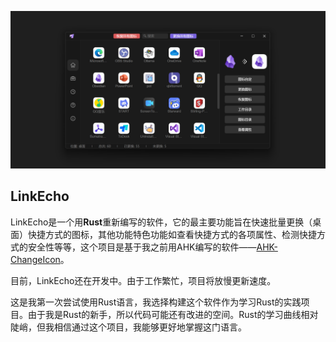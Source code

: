 ![image](https://github.com/iKineticate/LinkEcho/blob/master/screenshots/app.png)

## LinkEcho

LinkEcho是一个用**Rust**重新编写的软件，它的最主要功能旨在快速批量更换（桌面）快捷方式的图标，其他功能特色功能如查看快捷方式的各项属性、检测快捷方式的安全性等等，这个项目是基于我之前用AHK编写的软件——[AHK-ChangeIcon](https://github.com/iKineticate/AHK-ChangeIcon)。

目前，LinkEcho还在开发中。由于工作繁忙，项目将放慢更新速度。

这是我第一次尝试使用Rust语言，我选择构建这个软件作为学习Rust的实践项目。由于我是Rust的新手，所以代码可能还有改进的空间。Rust的学习曲线相对陡峭，但我相信通过这个项目，我能够更好地掌握这门语言。